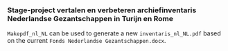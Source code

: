 ### Stage-project vertalen en verbeteren archiefinventaris Nederlandse Gezantschappen in Turijn en Rome
`Makepdf_nl_NL` can be used to generate a new `inventaris_nl_NL.pdf` based on the current `Fonds Nederlandse Gezantschappen.docx`.
